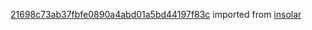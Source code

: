 [21698c73ab37fbfe0890a4abd01a5bd44197f83c](https://github.com/insolar/insolar/commit/21698c73ab37fbfe0890a4abd01a5bd44197f83c) imported from [insolar](https://github.com/insolar/insolar)
